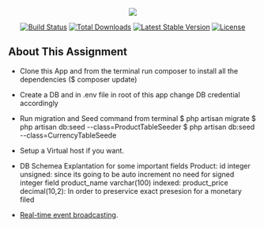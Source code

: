 <p align="center"><img src="https://laravel.com/assets/img/components/logo-laravel.svg"></p>

<p align="center">
<a href="https://travis-ci.org/laravel/framework"><img src="https://travis-ci.org/laravel/framework.svg" alt="Build Status"></a>
<a href="https://packagist.org/packages/laravel/framework"><img src="https://poser.pugx.org/laravel/framework/d/total.svg" alt="Total Downloads"></a>
<a href="https://packagist.org/packages/laravel/framework"><img src="https://poser.pugx.org/laravel/framework/v/stable.svg" alt="Latest Stable Version"></a>
<a href="https://packagist.org/packages/laravel/framework"><img src="https://poser.pugx.org/laravel/framework/license.svg" alt="License"></a>
</p>

## About This Assignment

- Clone this App and from the terminal run composer to install all the dependencies ($ composer update)
- Create a DB and in .env file in root of this app change DB credential accordingly 
- Run migration and Seed command from terminal
  $ php artisan migrate
  $ php artisan db:seed --class=ProductTableSeeder
  $ php artisan db:seed --class=CurrencyTableSeede

- Setup a Virtual host if you want.

- DB Schemea Explantation for some important fields
Product:
id integer unsigned: since its going to be auto increment no need for signed integer field
product_name varchar(100) indexed:
product_price decimal(10,2): In order to preservice exact presesion for a monetary filed



- [Real-time event broadcasting](https://laravel.com/docs/broadcasting).


